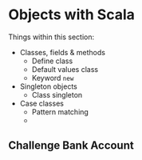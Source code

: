 # Objects with Scala
Things within this section:
* Classes, fields & methods
  * Define class
  * Default values class
  * Keyword `new`
* Singleton objects
  * Class singleton
* Case classes
  * Pattern matching
  * 

## Challenge Bank Account

